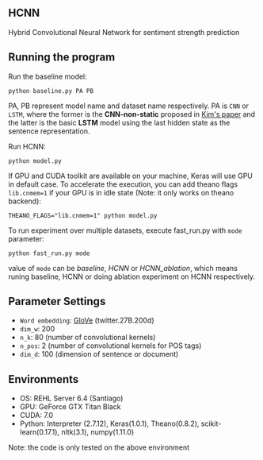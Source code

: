## HCNN
Hybrid Convolutional Neural Network for sentiment strength prediction

## Running the program
Run the baseline model:

    python baseline.py PA PB
    
PA, PB represent model name and dataset name respectively. PA is `CNN` or `LSTM`, where the former is the **CNN-non-static** proposed in [Kim's paper](http://www.aclweb.org/anthology/D14-1181) and the latter is the basic **LSTM** model using the last hidden state as the sentence representation.

Run HCNN:
 
    python model.py
   
If GPU and CUDA toolkit are available on your machine, Keras will use GPU in default case. To accelerate the execution, you can add theano flags `lib.cnmem=1` if your GPU is in idle state (Note: it only works on theano backend):

    THEANO_FLAGS="lib.cnmem=1" python model.py
    
To run experiment over multiple datasets, execute fast_run.py with `mode` parameter:
 
    python fast_run.py mode
    
value of `mode` can be *baseline*, *HCNN* or *HCNN_ablation*, which means runing baseline, HCNN or doing ablation experiment on HCNN respectively.
    
## Parameter Settings
* `Word embedding`: [GloVe](http://nlp.stanford.edu/projects/glove/) (twitter.27B.200d)
* `dim_w`: 200
* `n_k`: 80 (number of convolutional kernels)
* `n_pos`: 2 (number of convolutional kernels for POS tags)
* `dim_d`: 100 (dimension of sentence or document)

## Environments
* OS: REHL Server 6.4 (Santiago)
* GPU: GeForce GTX Titan Black
* CUDA: 7.0
* Python: Interpreter (2.7.12), Keras(1.0.1), Theano(0.8.2), scikit-learn(0.17.1), nltk(3.1), numpy(1.11.0)

Note: the code is only tested on the above environment

